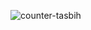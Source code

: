 ![counter-tasbih](https://github.com/muhammadayaz77/Counter-Tasbih/assets/147421733/d2a5e7de-ad10-42dd-aa3a-67bfdfac77ff)
